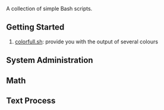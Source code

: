 A collection of simple Bash scripts.


## Getting Started
1. [colorfull.sh](./colorfull.sh): provide you with the output of several colours


## System Administration

## Math

## Text Process
